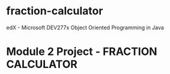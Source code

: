 # fraction-calculator
edX - Microsoft DEV277x Object Oriented Programming in Java
# Module 2 Project - FRACTION CALCULATOR
